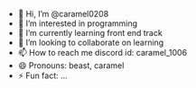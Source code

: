 - 👋 Hi, I’m @caramel0208
- 👀 I’m interested in programming
- 🌱 I’m currently learning front end track
- 💞️ I’m looking to collaborate on learning
- 📫 How to reach me discord id: caramel_1006
- 😄 Pronouns: beast, caramel
- ⚡ Fun fact: ...

<!---
caramel0208/caramel0208 is a ✨ special ✨ repository because its `README.md` (this file) appears on your GitHub profile.
You can click the Preview link to take a look at your changes.
--->
